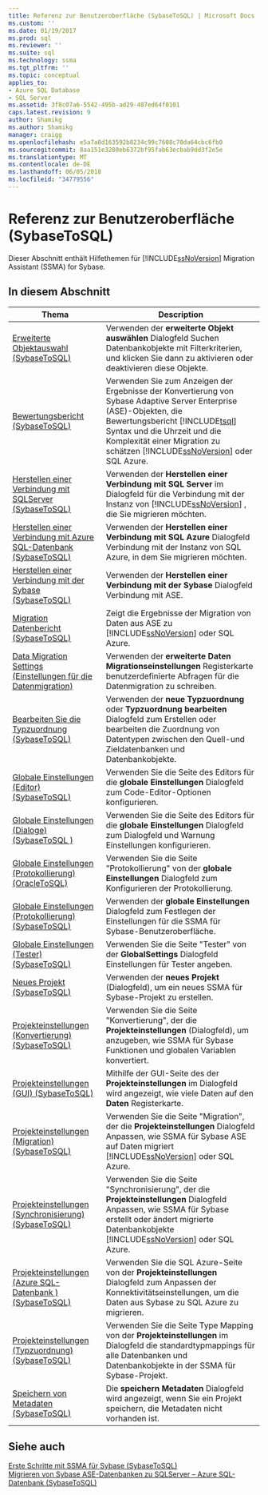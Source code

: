 ```yaml
---
title: Referenz zur Benutzeroberfläche (SybaseToSQL) | Microsoft Docs
ms.custom: ''
ms.date: 01/19/2017
ms.prod: sql
ms.reviewer: ''
ms.suite: sql
ms.technology: ssma
ms.tgt_pltfrm: ''
ms.topic: conceptual
applies_to:
- Azure SQL Database
- SQL Server
ms.assetid: 3f8c07a6-5542-495b-ad29-487ed64f0101
caps.latest.revision: 9
author: Shamikg
ms.author: Shamikg
manager: craigg
ms.openlocfilehash: e5a7a8d163592b8234c99c7608c70da64cbc6fb0
ms.sourcegitcommit: 8aa151e3280eb6372bf95fab63ecbab9dd3f2e5e
ms.translationtype: MT
ms.contentlocale: de-DE
ms.lasthandoff: 06/05/2018
ms.locfileid: "34779556"
---
```

# <a name="user-interface-reference-sybasetosql"></a>Referenz zur Benutzeroberfläche (SybaseToSQL)
Dieser Abschnitt enthält Hilfethemen für [!INCLUDE[ssNoVersion](../../includes/ssnoversion_md.md)] Migration Assistant (SSMA) for Sybase.  
  
## <a name="in-this-section"></a>In diesem Abschnitt  
  
|Thema|Description|  
|---------|---------------|  
|[Erweiterte Objektauswahl &#40;SybaseToSQL&#41;](../../ssma/sybase/advanced-object-selection-sybasetosql.md)|Verwenden der **erweiterte Objekt auswählen** Dialogfeld Suchen Datenbankobjekte mit Filterkriterien, und klicken Sie dann zu aktivieren oder deaktivieren diese Objekte.|  
|[Bewertungsbericht &#40;SybaseToSQL&#41;](../../ssma/sybase/assessment-report-sybasetosql.md)|Verwenden Sie zum Anzeigen der Ergebnisse der Konvertierung von Sybase Adaptive Server Enterprise (ASE)-Objekten, die Bewertungsbericht [!INCLUDE[tsql](../../includes/tsql_md.md)] Syntax und die Uhrzeit und die Komplexität einer Migration zu schätzen [!INCLUDE[ssNoVersion](../../includes/ssnoversion_md.md)] oder SQL Azure.|  
|[Herstellen einer Verbindung mit SQLServer &#40;SybaseToSQL&#41;](../../ssma/sybase/connect-to-sql-server-sybasetosql.md)|Verwenden der **Herstellen einer Verbindung mit SQL Server** im Dialogfeld für die Verbindung mit der Instanz von [!INCLUDE[ssNoVersion](../../includes/ssnoversion_md.md)] , die Sie migrieren möchten.|  
|[Herstellen einer Verbindung mit Azure SQL-Datenbank &#40;SybaseToSQL&#41;](../../ssma/sybase/connect-to-azure-sql-db-sybasetosql.md)|Verwenden der **Herstellen einer Verbindung mit SQL Azure** Dialogfeld Verbindung mit der Instanz von SQL Azure, in dem Sie migrieren möchten.|  
|[Herstellen einer Verbindung mit der Sybase &#40;SybaseToSQL&#41;](../../ssma/sybase/connect-to-sybase-sybasetosql.md)|Verwenden der **Herstellen einer Verbindung mit der Sybase** Dialogfeld Verbindung mit ASE.|  
|[Migration Datenbericht &#40;SybaseToSQL&#41;](../../ssma/sybase/data-migration-report-sybasetosql.md)|Zeigt die Ergebnisse der Migration von Daten aus ASE zu [!INCLUDE[ssNoVersion](../../includes/ssnoversion_md.md)] oder SQL Azure.|  
|[Data Migration Settings (Einstellungen für die Datenmigration)](http://msdn.microsoft.com/en-us/94d7a083-2dbc-4e3d-94dd-92b7ff9d0c2d)|Verwenden der **erweiterte Daten Migrationseinstellungen** Registerkarte benutzerdefinierte Abfragen für die Datenmigration zu schreiben.|  
|[Bearbeiten Sie die Typzuordnung &#40;SybaseToSQL&#41;](../../ssma/sybase/edit-type-mapping-sybasetosql.md)|Verwenden der **neue Typzuordnung** oder **Typzuordnung bearbeiten** Dialogfeld zum Erstellen oder bearbeiten die Zuordnung von Datentypen zwischen den Quell-und Zieldatenbanken und Datenbankobjekte.|  
|[Globale Einstellungen &#40;Editor&#41; &#40;SybaseToSQL&#41;](../../ssma/sybase/global-settings-editor-sybasetosql.md)|Verwenden Sie die Seite des Editors für die **globale Einstellungen** Dialogfeld zum Code-Editor-Optionen konfigurieren.|  
|[Globale Einstellungen &#40;Dialoge&#41;&#40;SybaseToSQL  &#41;](../../ssma/sybase/global-settings-dialogs-sybasetosql.md)|Verwenden Sie die Seite des Editors für die **globale Einstellungen** Dialogfeld zum Dialogfeld und Warnung Einstellungen konfigurieren.|  
|[Globale Einstellungen &#40;Protokollierung&#41; &#40;OracleToSQL&#41;](../../ssma/oracle/global-settings-logging-oracletosql.md)|Verwenden Sie die Seite "Protokollierung" von der **globale Einstellungen** Dialogfeld zum Konfigurieren der Protokollierung.|  
|[Globale Einstellungen &#40;Protokollierung&#41; &#40;SybaseToSQL&#41;](../../ssma/sybase/global-settings-logging-sybasetosql.md)|Verwenden der **globale Einstellungen** Dialogfeld zum Festlegen der Einstellungen für die SSMA für Sybase-Benutzeroberfläche.|  
|[Globale Einstellungen &#40;Tester&#41; &#40;SybaseToSQL&#41;](../../ssma/sybase/global-settings-tester-sybasetosql.md)|Verwenden Sie die Seite "Tester" von der **GlobalSettings** Dialogfeld Einstellungen für Tester angeben.|  
|[Neues Projekt &#40;SybaseToSQL&#41;](../../ssma/sybase/new-project-sybasetosql.md)|Verwenden der **neues Projekt** (Dialogfeld), um ein neues SSMA für Sybase-Projekt zu erstellen.|  
|[Projekteinstellungen &#40;Konvertierung&#41; &#40;SybaseToSQL&#41;](../../ssma/sybase/project-settings-conversion-sybasetosql.md)|Verwenden Sie die Seite "Konvertierung", der die **Projekteinstellungen** (Dialogfeld), um anzugeben, wie SSMA für Sybase Funktionen und globalen Variablen konvertiert.|  
|[Projekteinstellungen &#40;GUI&#41; &#40;SybaseToSQL&#41;](../../ssma/sybase/project-settings-gui-sybasetosql.md)|Mithilfe der GUI-Seite des der **Projekteinstellungen** im Dialogfeld wird angezeigt, wie viele Daten auf den **Daten** Registerkarte.|  
|[Projekteinstellungen &#40;Migration&#41; &#40;SybaseToSQL&#41;](../../ssma/sybase/project-settings-migration-sybasetosql.md)|Verwenden Sie die Seite "Migration", der die **Projekteinstellungen** Dialogfeld Anpassen, wie SSMA für Sybase ASE auf Daten migriert [!INCLUDE[ssNoVersion](../../includes/ssnoversion_md.md)] oder SQL Azure.|  
|[Projekteinstellungen &#40;Synchronisierung&#41; &#40;SybaseToSQL&#41;](../../ssma/sybase/project-settings-synchronization-sybasetosql.md)|Verwenden Sie die Seite "Synchronisierung", der die **Projekteinstellungen** Dialogfeld Anpassen, wie SSMA für Sybase erstellt oder ändert migrierte Datenbankobjekte [!INCLUDE[ssNoVersion](../../includes/ssnoversion_md.md)] oder SQL Azure.|  
|[Projekteinstellungen &#40;Azure SQL-Datenbank &#41; &#40;SybaseToSQL&#41;](../../ssma/sybase/project-settings-azure-sql-db-sybasetosql.md)|Verwenden Sie die SQL Azure-Seite von der **Projekteinstellungen** Dialogfeld zum Anpassen der Konnektivitätseinstellungen, um die Daten aus Sybase zu SQL Azure zu migrieren.|  
|[Projekteinstellungen &#40;Typzuordnung&#41; &#40;SybaseToSQL&#41;](../../ssma/sybase/project-settings-type-mapping-sybasetosql.md)|Verwenden Sie die Seite Type Mapping von der **Projekteinstellungen** im Dialogfeld die standardtypmappings für alle Datenbanken und Datenbankobjekte in der SSMA für Sybase-Projekt.|  
|[Speichern von Metadaten &#40;SybaseToSQL&#41;](../../ssma/sybase/save-metadata-sybasetosql.md)|Die **speichern Metadaten** Dialogfeld wird angezeigt, wenn Sie ein Projekt speichern, die Metadaten nicht vorhanden ist.|  
  
## <a name="see-also"></a>Siehe auch  
[Erste Schritte mit SSMA für Sybase &#40;SybaseToSQL&#41;](../../ssma/sybase/getting-started-with-ssma-for-sybase-sybasetosql.md)  
[Migrieren von Sybase ASE-Datenbanken zu SQLServer – Azure SQL-Datenbank &#40;SybaseToSQL&#41;](../../ssma/sybase/migrating-sybase-ase-databases-to-sql-server-azure-sql-db-sybasetosql.md)  
  
